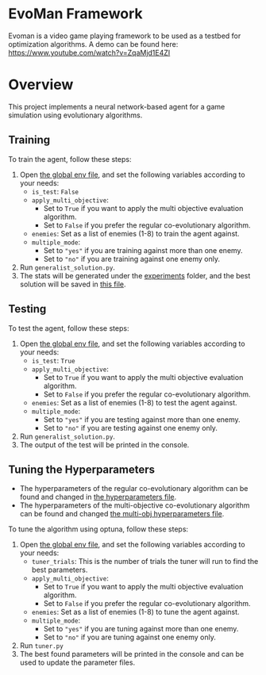 # EvoMan Framework
Evoman is a video game playing framework to be used as a testbed for optimization algorithms.
A demo can be found here:  https://www.youtube.com/watch?v=ZqaMjd1E4ZI


# Overview

This project implements a neural network-based agent for a game simulation using evolutionary algorithms. 

## Training

To train the agent, follow these steps:

1. Open [the global env file](global_env.py), and set the following variables according to your needs:
   - `is_test`: `False`
   - `apply_multi_objective`: 
     - Set to `True` if you want to apply the multi objective evaluation algorithm.
     - Set to `False` if you prefer the regular co-evolutionary algorithm.
   - `enemies`: Set as a list of enemies (1-8) to train the agent against. 
   - `multiple_mode`:
     - Set to `"yes"` if you are training against more than one enemy. 
     - Set to `"no"` if you are training against one enemy only.
3. Run `generalist_solution.py`.
4. The stats will be generated under the [experiments](/experiments) folder, and the best solution will be saved in [this file](experiments/best.txt).  

## Testing 

To test the agent, follow these steps:

1. Open [the global env file](global_env.py), and set the following variables according to your needs:
   - `is_test`: `True`
   - `apply_multi_objective`: 
     - Set to `True` if you want to apply the multi objective evaluation algorithm.
     - Set to `False` if you prefer the regular co-evolutionary algorithm.
   - `enemies`: Set as a list of enemies (1-8) to test the agent against. 
   - `multiple_mode`:
     - Set to `"yes"` if you are testing against more than one enemy. 
     - Set to `"no"` if you are testing against one enemy only.
3. Run `generalist_solution.py`.
4. The output of the test will be printed in the console. 


## Tuning the Hyperparameters

- The hyperparameters of the regular co-evolutionary algorithm can be found and changed in [the hyperparameters file](hyperparams.py). 
- The hyperparameters of the multi-objective co-evolutionary algorithm can be found and changed [the multi-obj hyperparameters file](multi_obj_hyperparams.py).

To tune the algorithm using optuna, follow these steps: 
1. Open [the global env file](global_env.py), and set the following variables according to your needs:
   - `tuner_trials`: This is the number of trials the tuner will run to find the best parameters. 
   - `apply_multi_objective`: 
     - Set to `True` if you want to apply the multi objective evaluation algorithm.
     - Set to `False` if you prefer the regular co-evolutionary algorithm.
   - `enemies`: Set as a list of enemies (1-8) to tune the agent against. 
   - `multiple_mode`:
     - Set to `"yes"` if you are tuning against more than one enemy. 
     - Set to `"no"` if you are tuning against one enemy only.
2. Run `tuner.py`
3. The best found parameters will be printed in the console and can be used to update the parameter files. 
